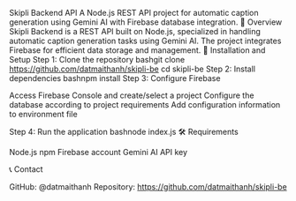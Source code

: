 Skipli Backend API
A Node.js REST API project for automatic caption generation using Gemini AI with Firebase database integration.
📝 Overview
Skipli Backend is a REST API built on Node.js, specialized in handling automatic caption generation tasks using Gemini AI. The project integrates Firebase for efficient data storage and management.
🚀 Installation and Setup
Step 1: Clone the repository
bashgit clone https://github.com/datmaithanh/skipli-be
cd skipli-be
Step 2: Install dependencies
bashnpm install
Step 3: Configure Firebase

Access Firebase Console and create/select a project
Configure the database according to project requirements
Add configuration information to environment file

Step 4: Run the application
bashnode index.js
🛠️ Requirements

Node.js
npm
Firebase account
Gemini AI API key

📞 Contact

GitHub: @datmaithanh
Repository: https://github.com/datmaithanh/skipli-be
